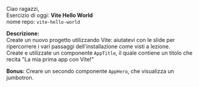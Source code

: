 Ciao ragazzi,<br>
Esercizio di oggi: **Vite Hello World**<br>
nome repo: `vite-hello-world`

**Descrizione:**<br>
Create un nuovo progetto utilizzando Vite: aiutatevi con le slide per ripercorrere i vari passaggi dell'installazione come visti a lezione.<br>
Create e utilizzate un componente `AppTitle`, il quale contiene un titolo che recita "La mia prima app con Vite!"

**Bonus:**
Creare un secondo componente `AppHero`, che visualizza un jumbotron.